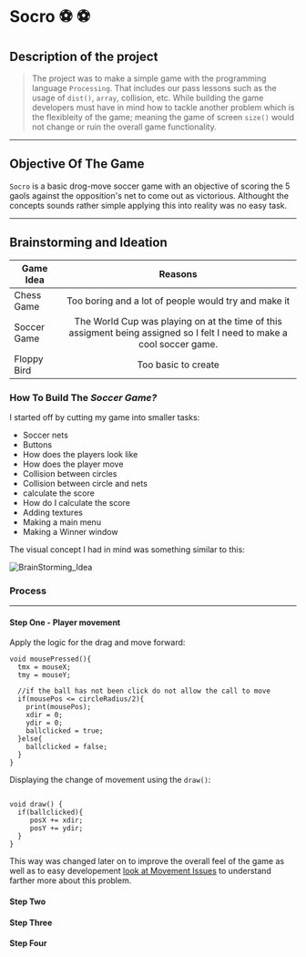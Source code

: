 # Socro	:soccer:	:soccer:


## Description of the project

> The project was to make a simple  game with the programming language `Processing`. That includes our pass lessons such as the usage of `dist()`, `array`, collision, etc. While building the game developers must have in mind how to tackle another problem which is the flexibleity of the game; meaning the game of screen `size()` would not change or ruin the overall game functionality.   

 ***
## Objective Of The Game

`Socro` is a basic drog-move soccer game with an objective of scoring the 5 gaols against the opposition's net to come out as victorious. Althought the concepts sounds rather simple applying this into reality was no easy task.

 ***

 ## Brainstorming and Ideation
| Game Idea        | Reasons           | 
| -------------    |:-------------:|  
| Chess Game       | Too boring and a lot of people would try and make it | 
| Soccer Game      | The World Cup was playing on at the time of this assigment being assigned so I felt I need to make a cool soccer game.      |   
| Floppy Bird      | Too basic to create      | 


### How To Build The *Soccer Game?*

I started off by cutting my game into smaller tasks:
- Soccer nets 
- Buttons
- How does the players look like
- How does the player move
- Collision between circles
- Collision between circle and nets
- calculate the score 
- How do I calculate the score
- Adding textures
- Making a main menu
- Making a Winner window

The visual concept I had in mind was something similar to this:


![BrainStorming_Idea](https://user-images.githubusercontent.com/80181145/209754378-8eaacde3-d300-46d2-b28f-b18cc9fcf044.jpg)

### Process
***
#### Step One - Player movement
Apply the logic for the drag and move forward:  
```processing
void mousePressed(){
  tmx = mouseX;
  tmy = mouseY;
  
  //if the ball has not been click do not allow the call to move
  if(mousePos <= circleRadius/2){
    print(mousePos);
    xdir = 0;
    ydir = 0;
    ballclicked = true;
  }else{
    ballclicked = false;
  }
}

```
Displaying the change of movement using the `draw()`:
```processing

void draw() {
  if(ballclicked){
     posX += xdir;
     posY += ydir;
  }
}
```
This way was changed later on to improve the overall feel of the game as well as to easy developement [look at Movement Issues](https://github.com/Xpliot/SoccerGame/blob/main/Issues(Testing).md) to understand farther more about this problem. 
#### Step Two
#### Step Three
#### Step Four
